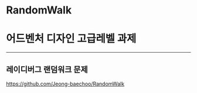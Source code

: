 # RandomWalk

# 어드벤처 디자인 고급레벨 과제 
---
## 레이디버그 랜덤워크 문제

https://github.com/Jeong-baechoo/RandomWalk
